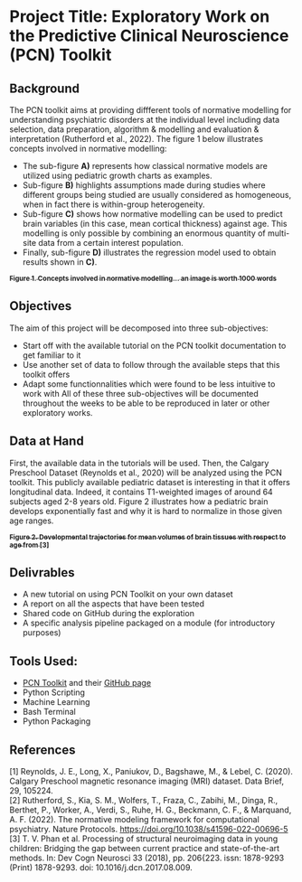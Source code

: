 # Project Title: Exploratory Work on the Predictive Clinical Neuroscience (PCN) Toolkit


## Background
The PCN toolkit aims at providing diffferent tools of normative modelling for understanding psychiatric disorders at the individual level including data selection, data preparation, algorithm & modelling and evaluation & interpretation (Rutherford et al., 2022). The figure 1 below illustrates concepts involved in normative modelling: 
* The sub-figure **A)** represents how classical normative models are utilized using pediatric growth charts as examples. 
* Sub-figure **B)** highlights assumptions made during studies where different groups being studied are usually considered as homogeneous, when in fact there is within-group heterogeneity.  
* Sub-figure **C)** shows how normative modelling can be used to predict brain variables (in this case, mean cortical thickness) against age. This modelling is only possible by combining an enormous quantity of multi-site data from a certain interest population.
* Finally, sub-figure **D)** illustrates the regression model used to obtain results shown in **C)**.

<a href="https://pcntoolkit.readthedocs.io/en/latest/pages/pcntoolkit_background.html">
   <img src="https://pcntoolkit.readthedocs.io/en/latest/_images/blr_fig1.png" width:200px;" alt=""/>
   <br /><sub><b>Figure 1. Concepts involved in normative modelling... an image is worth 1000 words</b></sub>
</a>

## Objectives
The aim of this project will be decomposed into three sub-objectives:
* Start off with the available tutorial on the PCN toolkit documentation to get familiar to it
* Use another set of data to follow through the available steps that this toolkit offers 
* Adapt some functionnalities which were found to be less intuitive to work with
All of these three sub-objectives will be documented throughout the weeks to be able to be reproduced in later or other exploratory works. 

## Data at Hand
First, the available data in the tutorials will be used. Then, the Calgary Preschool Dataset (Reynolds et al., 2020) will be analyzed using the PCN toolkit. This publicly available pediatric dataset is interesting in that it offers longitudinal data. Indeed, it contains T1-weighted images of around 64 subjects aged 2-8 years old. Figure 2 illustrates how a pediatric brain develops exponentially fast and why it is hard to normalize in those given age ranges.
                                                                                                   
<a href="https://pubmed.ncbi.nlm.nih.gov/29033222/">
   <img src="https://www.ncbi.nlm.nih.gov/pmc/articles/instance/6969273/bin/gr1.jpg" width:200px;" alt=""/>
   <br /><sub><b>Figure 2. Developmental trajectories for mean volumes of brain tissues with
respect to age from [3]</b></sub>
</a>
                                                                                                   
## Delivrables
- A new tutorial on using PCN Toolkit on your own dataset
- A report on all the aspects that have been tested 
- Shared code on GitHub during the exploration
- A specific analysis pipeline packaged on a module (for introductory purposes)                                               

## Tools Used:
- [PCN Toolkit](https://pcntoolkit.readthedocs.io/en/latest/) and their [GitHub page](https://github.com/amarquand/PCNtoolkit)
- Python Scripting
- Machine Learning
- Bash Terminal
- Python Packaging

## References
[1] Reynolds, J. E., Long, X., Paniukov, D., Bagshawe, M., & Lebel, C. (2020). Calgary Preschool magnetic resonance imaging (MRI) dataset. Data Brief, 29, 105224. <br />
[2] Rutherford, S., Kia, S. M., Wolfers, T., Fraza, C., Zabihi, M., Dinga, R., Berthet, P., Worker, A., Verdi, S., Ruhe, H. G., Beckmann, C. F., & Marquand, A. F. (2022). The normative modeling framework for computational psychiatry. Nature Protocols. https://doi.org/10.1038/s41596-022-00696-5 <br />
[3] T. V. Phan et al. Processing of structural neuroimaging data in young children: Bridging the gap between current practice and state-of-the-art methods. In: Dev Cogn Neurosci 33 (2018), pp. 206{223. issn: 1878-9293 (Print) 1878-9293. doi: 10.1016/j.dcn.2017.08.009. <br />
